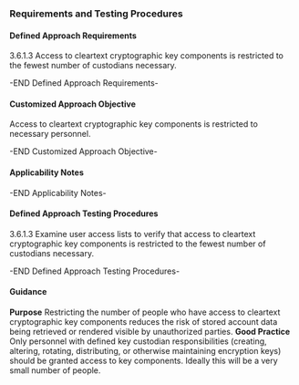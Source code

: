 ### Requirements and Testing Procedures

#### Defined Approach Requirements
3.6.1.3 Access to cleartext cryptographic key components is restricted to the fewest number of custodians necessary.

-END Defined Approach Requirements- 
#### Customized Approach Objective
Access to cleartext cryptographic key components is restricted to necessary personnel.

-END Customized Approach Objective- 
#### Applicability Notes



-END Applicability Notes- 
#### Defined Approach Testing Procedures
3.6.1.3 Examine user access lists to verify that access to cleartext cryptographic key components is restricted to the fewest number of custodians necessary.

-END Defined Approach Testing Procedures- 
#### Guidance
**Purpose**
Restricting the number of people who have access to cleartext cryptographic key components reduces the risk of stored account data being retrieved or rendered visible by unauthorized parties.
**Good Practice**
Only personnel with defined key custodian responsibilities (creating, altering, rotating, distributing, or otherwise maintaining encryption keys) should be granted access to key components.
Ideally this will be a very small number of people.